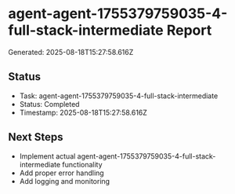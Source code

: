 # agent-agent-1755379759035-4-full-stack-intermediate Report

Generated: 2025-08-18T15:27:58.616Z

## Status
- Task: agent-agent-1755379759035-4-full-stack-intermediate
- Status: Completed
- Timestamp: 2025-08-18T15:27:58.616Z

## Next Steps
- Implement actual agent-agent-1755379759035-4-full-stack-intermediate functionality
- Add proper error handling
- Add logging and monitoring

